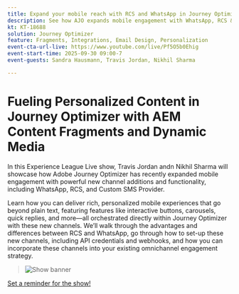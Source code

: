 ```yaml
---
title: Expand your mobile reach with RCS and WhatsApp in Journey Optimizer
description: See how AJO expands mobile engagement with WhatsApp, RCS & SMS—rich, interactive, and personalized experiences.
kt: KT-18688
solution: Journey Optimizer
feature: Fragments, Integrations, Email Design, Personalization
event-cta-url-live: https://www.youtube.com/live/Pf5O5b0Ehig
event-start-time: 2025-09-30 09:00-7
event-guests: Sandra Hausmann, Travis Jordan, Nikhil Sharma

---
```

# Fueling Personalized Content in Journey Optimizer with AEM Content Fragments and Dynamic Media

In this Experience League Live show, Travis Jordan andn Nikhil Sharma will showcase how Adobe Journey Optimizer has recently expanded mobile engagement with powerful new channel additions and functionality, including WhatsApp, RCS, and Custom SMS Provider. 

Learn how you can deliver rich, personalized mobile experiences that go beyond plain text, featuring features like interactive buttons, carousels, quick replies, and more—all orchestrated directly within Journey Optimizer with these new channels. We’ll walk through the advantages and differences between RCS and WhatsApp, go through how to set-up these new channels, including API credentials and webhooks, and how you can incorporate these channels into your existing omnichannel engagement strategy. 

> ![Show banner](/experience-league-live/assets/30Sept2025_WebBanner.png)

[Set a reminder for the show!](https://www.youtube.com/live/Pf5O5b0Ehig)


